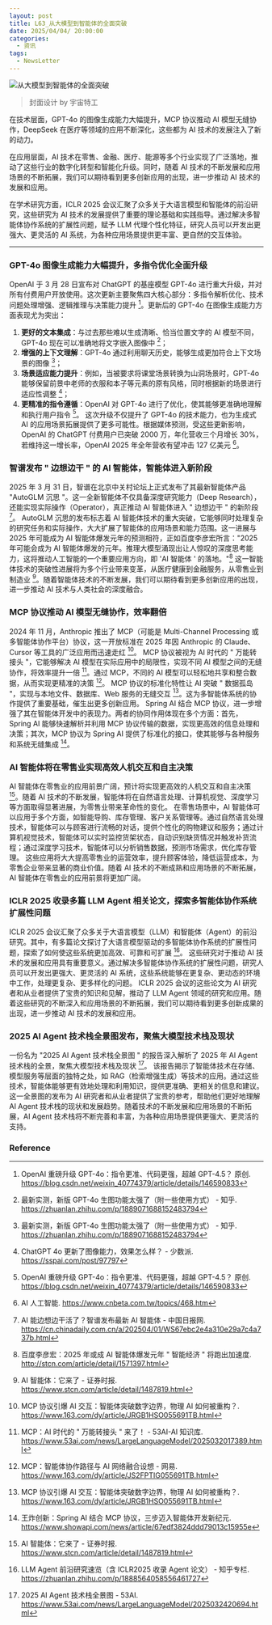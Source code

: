 ```yaml
---
layout: post
title: L63_从大模型到智能体的全面突破
date: 2025/04/04/ 20:00:00
categories:
  - 资讯
tags:
  - NewsLetter
---
```

![从大模型到智能体的全面突破](https://pics.naaln.com/2025-04-03-211b83eef0434b01a43814b3e8ca77ec-basicBlog)

> 封面设计 by 宇宙特工

在技术层面，GPT-4o 的图像生成能力大幅提升，MCP 协议推动 AI 模型无缝协作，DeepSeek 在医疗等领域的应用不断深化，这些都为 AI 技术的发展注入了新的动力。

在应用层面，AI 技术在零售、金融、医疗、能源等多个行业实现了广泛落地，推动了这些行业的数字化转型和智能化升级。同时，随着 AI 技术的不断发展和应用场景的不断拓展，我们可以期待看到更多创新应用的出现，进一步推动 AI 技术的发展和应用。

在学术研究方面，ICLR 2025 会议汇聚了众多关于大语言模型和智能体的前沿研究，这些研究为 AI 技术的发展提供了重要的理论基础和实践指导。通过解决多智能体协作系统的扩展性问题，赋予 LLM 代理个性化特征，研究人员可以开发出更强大、更灵活的 AI 系统，为各种应用场景提供更丰富、更自然的交互体验。

---

### GPT-4o 图像生成能力大幅提升，多指令优化全面升级

OpenAI 于 3 月 28 日宣布对 ChatGPT 的基座模型 GPT-4o 进行重大升级，并对所有付费用户开放使用。这次更新主要聚焦四大核心部分：多指令解析优化、技术问题处理增强、逻辑推理与决策能力提升 [^1]。更新后的 GPT-4o 在图像生成能力方面表现尤为突出：
1. **更好的文本集成**：与过去那些难以生成清晰、恰当位置文字的 AI 模型不同，GPT-4o 现在可以准确地将文字嵌入图像中 [^2]；
2. **增强的上下文理解**：GPT-4o 通过利用聊天历史，能够生成更加符合上下文场景的图像 [^2]；
3. **场景适应能力提升**：例如，当被要求将课堂场景转换为山洞场景时，GPT-4o 能够保留前景中老师的衣服和本子等元素的原有风格，同时根据新的场景进行适应性调整 [^3]；
4. **更精准的指令遵循**：OpenAI 对 GPT-4o 进行了优化，使其能够更准确地理解和执行用户指令 [^1]。
这次升级不仅提升了 GPT-4o 的技术能力，也为生成式 AI 的应用场景拓展提供了更多可能性。根据媒体预测，受这些更新影响，OpenAI 的 ChatGPT 付费用户已突破 2000 万，年化营收三个月增长 30%，若维持这一增长率，OpenAI 2025 年全年营收有望冲击 127 亿美元 [^4]。

### 智谱发布 " 边想边干 " 的 AI 智能体，智能体进入新阶段

2025 年 3 月 31 日，智谱在北京中关村论坛上正式发布了其最新智能体产品 "AutoGLM 沉思 "。这一全新智能体不仅具备深度研究能力（Deep Research），还能实现实际操作（Operator），真正推动 AI 智能体进入 " 边想边干 " 的新阶段 [^5]。
AutoGLM 沉思的发布标志着 AI 智能体技术的重大突破，它能够同时处理复杂的研究任务和实际操作，大大扩展了智能体的应用场景和能力范围。这一进展与 2025 年可能成为 AI 智能体爆发元年的预测相符，正如百度李彦宏所言："2025 年可能会成为 AI 智能体爆发的元年。推理大模型涌现出让人惊叹的深度思考能力，这将推动人工智能的一个重要应用方向，即 'AI 智能体 ' 的落地。"[^6]
这一智能体技术的突破性进展将为多个行业带来变革，从医疗健康到金融服务，从零售业到制造业 [^7]。随着智能体技术的不断发展，我们可以期待看到更多创新应用的出现，进一步推动 AI 技术与人类社会的深度融合。

### MCP 协议推动 AI 模型无缝协作，效率翻倍

2024 年 11 月，Anthropic 推出了 MCP（可能是 Multi-Channel Processing 或多智能体协作平台）协议，这一开放标准在 2025 年因 Anthropic 的 Claude、Cursor 等工具的广泛应用而迅速走红 [^8]。
MCP 协议被视为 AI 时代的 " 万能转接头 "，它能够解决 AI 模型在实际应用中的局限性，实现不同 AI 模型之间的无缝协作，将效率提升一倍 [^9]。通过 MCP，不同的 AI 模型可以轻松地共享和整合数据，从而实现更精准的决策 [^10]。
MCP 协议的标准化特性让 AI 突破 " 数据孤岛 "，实现与本地文件、数据库、Web 服务的无缝交互 [^8]。这为多智能体系统的协作提供了重要基础，催生出更多创新应用。
Spring AI 结合 MCP 协议，进一步增强了其在智能体开发中的表现力。两者的协同作用体现在多个方面：首先，Spring AI 能够快速解析并利用 MCP 协议传输的数据，实现更高效的信息处理和决策；其次，MCP 协议为 Spring AI 提供了标准化的接口，使其能够与各种服务和系统无缝集成 [^11]。

### AI 智能体将在零售业实现高效人机交互和自主决策

AI 智能体在零售业的应用前景广阔，预计将实现更高效的人机交互和自主决策 [^7]。随着 AI 技术的不断发展，智能体将在自然语言处理、计算机视觉、深度学习等方面取得显著进展，为零售业带来革命性的变化。
在零售场景中，AI 智能体可以应用于多个方面，如智能导购、库存管理、客户关系管理等。通过自然语言处理技术，智能体可以与顾客进行流畅的对话，提供个性化的购物建议和服务；通过计算机视觉技术，智能体可以实时监控货架状态，自动识别缺货情况并触发补货流程；通过深度学习技术，智能体可以分析销售数据，预测市场需求，优化库存管理。
这些应用将大大提高零售业的运营效率，提升顾客体验，降低运营成本，为零售企业带来显著的商业价值。随着 AI 技术的不断成熟和应用场景的不断拓展，AI 智能体在零售业的应用前景将更加广阔。

### ICLR 2025 收录多篇 LLM Agent 相关论文，探索多智能体协作系统扩展性问题

ICLR 2025 会议汇聚了众多关于大语言模型（LLM）和智能体（Agent）的前沿研究。其中，有多篇论文探讨了大语言模型驱动的多智能体协作系统的扩展性问题，探索了如何使这些系统更加高效、可靠和可扩展 [^12]。
这些研究对于推动 AI 技术的发展和应用具有重要意义。通过解决多智能体协作系统的扩展性问题，研究人员可以开发出更强大、更灵活的 AI 系统，这些系统能够在更复杂、更动态的环境中工作，处理更复杂、更多样化的问题。
ICLR 2025 会议的这些论文为 AI 研究者和从业者提供了宝贵的知识和见解，推动了 LLM Agent 领域的研究和应用。随着这些研究的不断深入和应用场景的不断拓展，我们可以期待看到更多创新成果的出现，进一步推动 AI 技术的发展和应用。

### 2025 AI Agent 技术栈全景图发布，聚焦大模型技术栈及现状

一份名为 "2025 AI Agent 技术栈全景图 " 的报告深入解析了 2025 年 AI Agent 技术栈的全景，聚焦大模型技术栈及现状 [^13]。
该报告揭示了智能体技术在存储、模型服务等层面的独特之处，如 RAG（检索增强生成）等技术的应用。通过这些技术，智能体能够更有效地处理和利用知识，提供更准确、更相关的信息和建议。
这一全景图的发布为 AI 研究者和从业者提供了宝贵的参考，帮助他们更好地理解 AI Agent 技术栈的现状和发展趋势。随着技术的不断发展和应用场景的不断拓展，AI Agent 技术栈将不断完善和丰富，为各种应用场景提供更强大、更灵活的支持。

### Reference

[^1]: OpenAI 重磅升级 GPT-4o：指令更准、代码更强，超越 GPT-4.5？ 原创. https://blog.csdn.net/weixin_40774379/article/details/146590833
[^2]: 最新实测，新版 GPT-4o 生图功能太强了（附一些使用方式） - 知乎. https://zhuanlan.zhihu.com/p/1889071688152483794
[^3]: ChatGPT 4o 更新了图像能力，效果怎么样？ - 少数派. https://sspai.com/post/97797
[^4]: AI 人工智能. https://www.cnbeta.com.tw/topics/468.htm
[^5]: AI 能边想边干活了？智谱发布最新 AI 智能体 - 中国日报网. https://cn.chinadaily.com.cn/a/202504/01/WS67ebc2e4a310e29a7c4a737b.html
[^6]: 百度李彦宏：2025 年或成 AI 智能体爆发元年 " 智能经济 " 将跑出加速度. http://stcn.com/article/detail/1571397.html
[^7]: AI 智能体：它来了 - 证券时报. https://www.stcn.com/article/detail/1487819.html
[^8]: MCP 协议引爆 AI 交互：智能体突破数字边界，物理 AI 如何被重构？. https://www.163.com/dy/article/JRGB1HSO055691TB.html
[^9]: MCP：AI 时代的 " 万能转接头 " 来了！ - 53AI-AI 知识库. https://www.53ai.com/news/LargeLanguageModel/2025032017389.html
[^10]: MCP：智能体协作路径与 AI 网络融合设想 - 网易. https://www.163.com/dy/article/JS2FPTIG055691TB.html
[^11]: 王炸创新：Spring AI 结合 MCP 协议，三步迈入智能体开发新纪元. https://www.showapi.com/news/article/67edf3824ddd79013c15955e
[^12]: LLM Agent 前沿研究速览（含 ICLR2025 收录 Agent 论文） - 知乎专栏. https://zhuanlan.zhihu.com/p/1888564058556461727
[^13]: 2025 AI Agent 技术栈全景图 - 53AI. https://www.53ai.com/news/LargeLanguageModel/2025032420694.html
